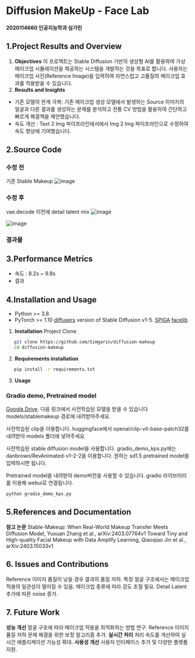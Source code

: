 # **Diffusion MakeUp - Face Lab**  
**2020114660 인공지능학과 심가린**

## **1.Project Results and Overview**
1. **Objectives**
이 프로젝트는 Stable Diffusion 기반의 생성형 AI를 활용하여 가상 메이크업 시뮬레이션을 제공하는 시스템을 개발하는 것을 목표로 합니다. 사용자는 메이크업 사진(Reference Image)을 입력하여 자연스럽고 고품질의 메이크업 효과를 적용받을 수 있습니다.
2. **Results and Insights**
- 기존 모델의 한계 극복: 기존 메이크업 생성 모델에서 발생하는 Source 이미지의 얼굴과 다른 결과를 생성하는 문제를 분석하고 전통 CV 방법을 활용하여 간단하고 빠르게 해결책을 제안했습니다.
- 속도 개선 : Text 2 Img 파이프라인에서에서 Img 2 Img 파이프라인으로 수정하여 속도 향상에 기여했습니다. 

## **2.Source Code**
### **수정 전**

기존 Stable Makeup
![image](https://github.com/user-attachments/assets/4722f650-2a05-4c0a-9ac6-9641a73ef47f)


### **수정 후**

vae.decode 이전에 detail latent mix
![image](https://github.com/user-attachments/assets/71571431-edc9-422f-a0c0-db9b1f6b8ea3)


![image](https://github.com/user-attachments/assets/07d70741-b59e-40c4-98a3-e92b9e92878e)


### **결과물**




## **3.Performance Metrics**
- 속도 : 8.2s ~ 9.8s
- 결과

## **4.Installation and Usage**
- Python >= 3.8
- PyTorch >= 1.10
[diffusers](https://github.com/huggingface/diffusers/) version of Stable Diffusion v1-5.
[SPIGA](https://github.com/andresprados/SPIGA)
[facelib](https://github.com/sajjjadayobi/FaceLib)

1. **Installation**
Project Clone
```bash
   git clone https://github.com/Simgarin/diffusion-makeup
   cd diffusion-makeup
```
2. **Requirements installation**
```bash
   pip install -r requirements.txt
```
3. **Usage**
### Gradio demo, Pretrained model

[Google Drive](https://drive.google.com/drive/folders/1397t27GrUyLPnj17qVpKWGwg93EcaFfg?usp=sharing).
다음 링크에서 사전학습된 모델을 받을 수 있습니다
models/stablemakeup 경로에 내려받아주세요.

사전학습된 clip을 이용합니다.
huggingface에서 openai/clip-vit-base-patch32를 내려받아 models 폴더에 넣어주세요

사전학습된 stable diffusion model을 사용합니다.
gradio_demo_kps.py에는 danbrown/RevAnimated-v1-2-2을 이용합니다.
원하는 sd1.5 pretrained model을 입력하시면 됩니다.

Pretrained model을 내려받아 demo버전을 사용할 수 있습니다.
gradio 라이브러리를 이용해 webui로 연결됩니다.
```python
python gradio_demo_kps.py
```

## **5.References and Documentation**
**참고 논문**
Stable-Makeup: When Real-World Makeup Transfer Meets Diffusion Model, Yuxuan Zhang et al., arXiv:2403.07764v1
Toward Tiny and High-quality Facial Makeup with Data Amplify Learning, Qiaoqiao Jin et al., arXiv:2403.15033v1

## **6. Issues and Contributions**
Reference 이미지 품질이 낮을 경우 결과의 품질 저하.
특정 얼굴 구조에서는 메이크업 적용의 일관성이 떨어질 수 있음.
메이크업 종류에 따라 강도 조절 필요.
Detail Latent 추가에 따른 noise 증가.

## **7. Future Work**
**성능 개선**
얼굴 구조에 따라 메이크업 적용을 최적화하는 방법 연구.
Reference 이미지 품질 저하 문제 해결을 위한 보정 알고리즘 추가.
**실시간 처리**
처리 속도를 개선하여 실시간 애플리케이션 가능성 확대.
**사용성 개선**
사용자 인터페이스 추가 및 다양한 플랫폼 지원.

